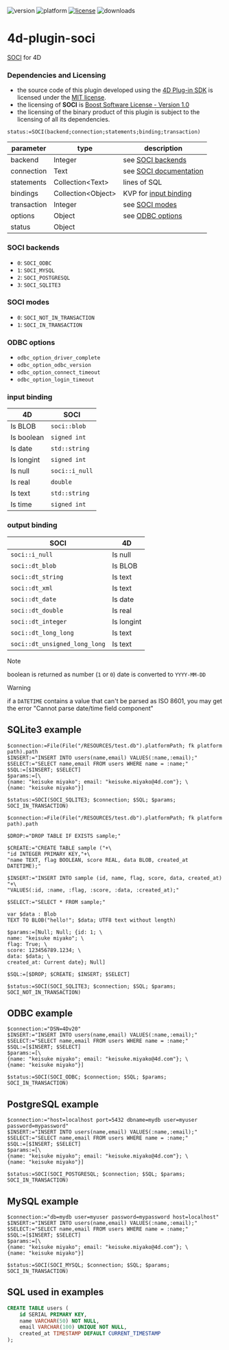 ![version](https://img.shields.io/badge/version-20%2B-E23089)
![platform](https://img.shields.io/static/v1?label=platform&message=mac-intel%20|%20mac-arm%20|%20win-64&color=blue)
[![license](https://img.shields.io/github/license/miyako/4d-plugin-soci)](LICENSE)
![downloads](https://img.shields.io/github/downloads/miyako/4d-plugin-soci/total)

# 4d-plugin-soci
[SOCI](https://github.com/SOCI/soci) for 4D

### Dependencies and Licensing

* the source code of this plugin developed using the [4D Plug-in SDK](https://github.com/4d/4D-Plugin-SDK) is licensed under the [MIT license](https://github.com/miyako/4d-plugin-soci/blob/master/LICENSE).
* the licensing of **SOCI** is [Boost Software License - Version 1.0](https://github.com/SOCI/soci?tab=BSL-1.0-1-ov-file#readme)
* the licensing of the binary product of this plugin is subject to the licensing of all its dependencies.
  
```
status:=SOCI(backend;connection;statements;binding;transaction)
```

|parameter|type|description|
|-|-|-|
|backend|Integer|see [SOCI backends](#soci-backends)|
|connection|Text|see [SOCI documentation](https://github.com/SOCI/soci/tree/master/docs/backends)|
|statements|Collection&lt;Text&gt;|lines of SQL|
|bindings|Collection&lt;Object&gt;|KVP for [input binding](#input-binding)|
|transaction|Integer|see [SOCI modes](#soci-modes)|
|options|Object|see [ODBC options](ODBC-options)|
|status|Object||

### SOCI backends

* `0`: `SOCI_ODBC`
* `1`: `SOCI_MYSQL`
* `2`: `SOCI_POSTGRESQL`
* `3`: `SOCI_SQLITE3`

### SOCI modes

* `0`: `SOCI_NOT_IN_TRANSACTION`
* `1`: `SOCI_IN_TRANSACTION`

### ODBC options

* `odbc_option_driver_complete`
* `odbc_option_odbc_version`
* `odbc_option_connect_timeout`
* `odbc_option_login_timeout`

### input binding

|4D|SOCI|
|-|-|
|Is BLOB|`soci::blob`|
|Is boolean|`signed int`|
|Is date|`std::string`|
|Is longint|`signed int`|
|Is null|`soci::i_null`|
|Is real|`double`|
|Is text|`std::string`|
|Is time|`signed int`|

### output binding

|SOCI|4D|
|-|-|
|`soci::i_null`|Is null|
|`soci::dt_blob`|Is BLOB|
|`soci::dt_string`|Is text|
|`soci::dt_xml`|Is text|
|`soci::dt_date`|Is date|
|`soci::dt_double`|Is real|
|`soci::dt_integer`|Is longint|
|`soci::dt_long_long`|Is text|
|`soci::dt_unsigned_long_long`|Is text|

> [!NOTE]
> boolean is returned as number (`1` or `0`)
> date is converted to `YYYY-MM-DD`

> [!WARNING]
> if a `DATETIME` contains a value that can't be parsed as ISO 8601, you may get the error "Cannot parse date/time field component"
> 

## SQLite3 example

```4d
$connection:=File(File("/RESOURCES/test.db").platformPath; fk platform path).path
$INSERT:="INSERT INTO users(name,email) VALUES(:name,:email);"
$SELECT:="SELECT name,email FROM users WHERE name = :name;"
$SQL:=[$INSERT; $SELECT]
$params:=[\
{name: "keisuke miyako"; email: "keisuke.miyako@4d.com"}; \
{name: "keisuke miyako"}]

$status:=SOCI(SOCI_SQLITE3; $connection; $SQL; $params; SOCI_IN_TRANSACTION)
```

```4d
$connection:=File(File("/RESOURCES/test.db").platformPath; fk platform path).path

$DROP:="DROP TABLE IF EXISTS sample;"

$CREATE:="CREATE TABLE sample ("+\
"id INTEGER PRIMARY KEY,"+\
"name TEXT, flag BOOLEAN, score REAL, data BLOB, created_at DATETIME);"

$INSERT:="INSERT INTO sample (id, name, flag, score, data, created_at) "+\
"VALUES(:id, :name, :flag, :score, :data, :created_at);"

$SELECT:="SELECT * FROM sample;"

var $data : Blob
TEXT TO BLOB("hello!"; $data; UTF8 text without length)

$params:=[Null; Null; {id: 1; \
name: "keisuke miyako"; \
flag: True; \
score: 123456789.1234; \
data: $data; \
created_at: Current date}; Null]

$SQL:=[$DROP; $CREATE; $INSERT; $SELECT]

$status:=SOCI(SOCI_SQLITE3; $connection; $SQL; $params; SOCI_NOT_IN_TRANSACTION)
```

## ODBC example

```4d
$connection:="DSN=4Dv20"
$INSERT:="INSERT INTO users(name,email) VALUES(:name,:email);"
$SELECT:="SELECT name,email FROM users WHERE name = :name;"
$SQL:=[$INSERT; $SELECT]
$params:=[\
{name: "keisuke miyako"; email: "keisuke.miyako@4d.com"}; \
{name: "keisuke miyako"}]

$status:=SOCI(SOCI_ODBC; $connection; $SQL; $params; SOCI_IN_TRANSACTION)
```

## PostgreSQL example

```4d
$connection:="host=localhost port=5432 dbname=mydb user=myuser password=mypassword"
$INSERT:="INSERT INTO users(name,email) VALUES(:name,:email);"
$SELECT:="SELECT name,email FROM users WHERE name = :name;"
$SQL:=[$INSERT; $SELECT]
$params:=[\
{name: "keisuke miyako"; email: "keisuke.miyako@4d.com"}; \
{name: "keisuke miyako"}]

$status:=SOCI(SOCI_POSTGRESQL; $connection; $SQL; $params; SOCI_IN_TRANSACTION)
```

## MySQL example

```4d
$connection:="db=mydb user=myuser password=mypassword host=localhost"
$INSERT:="INSERT INTO users(name,email) VALUES(:name,:email);"
$SELECT:="SELECT name,email FROM users WHERE name = :name;"
$SQL:=[$INSERT; $SELECT]
$params:=[\
{name: "keisuke miyako"; email: "keisuke.miyako@4d.com"}; \
{name: "keisuke miyako"}]

$status:=SOCI(SOCI_MYSQL; $connection; $SQL; $params; SOCI_IN_TRANSACTION)
```

## SQL used in examples

```sql
CREATE TABLE users (
    id SERIAL PRIMARY KEY,
    name VARCHAR(50) NOT NULL,
    email VARCHAR(100) UNIQUE NOT NULL,
    created_at TIMESTAMP DEFAULT CURRENT_TIMESTAMP
);
```
